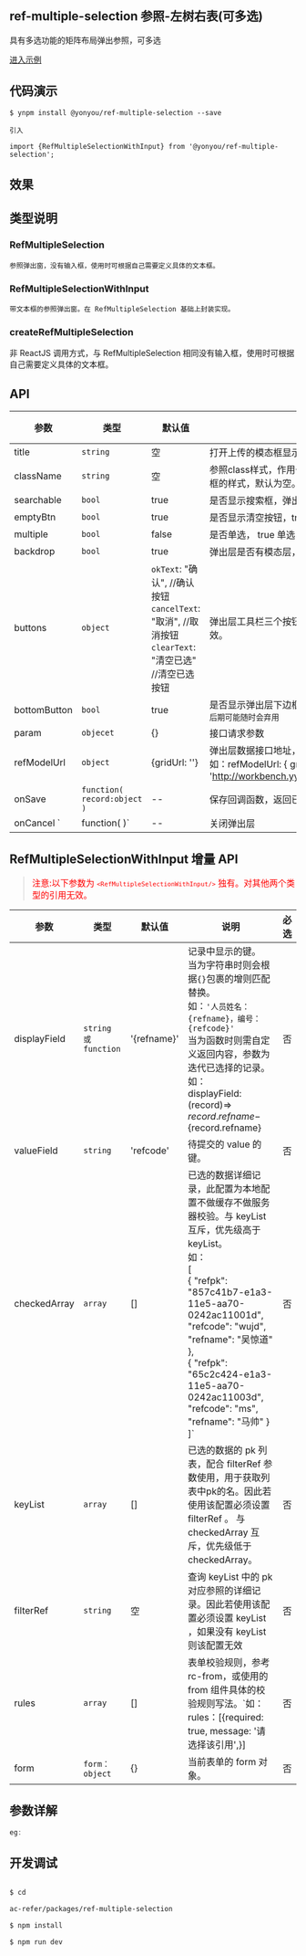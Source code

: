 ##  ref-multiple-selection 参照-左树右表(可多选)

具有多选功能的矩阵布局弹出参照，可多选

[进入示例](https://tinper-acs.github.io/ref-multiple-selection/)
## 代码演示

```
$ ynpm install @yonyou/ref-multiple-selection --save

引入

import {RefMultipleSelectionWithInput} from '@yonyou/ref-multiple-selection';

```

## 效果


## 类型说明

### RefMultipleSelection
    
    参照弹出窗，没有输入框，使用时可根据自己需要定义具体的文本框。

### RefMultipleSelectionWithInput
    
    带文本框的参照弹出窗。在 RefMultipleSelection 基础上封装实现。

### createRefMultipleSelection
    
   非 ReactJS 调用方式，与 RefMultipleSelection 相同没有输入框，使用时可根据自己需要定义具体的文本框。


## API

参数 | 类型 |默认值| 说明 | 必选
---|---|--- | --- | ---
title |``string``|空 |打开上传的模态框显示的标题文字 | 否
className |`string`|空 | 参照class样式，作用于弹出层和 RefMultipleSelectionWithInput 输入框的样式，默认为空。 | 否
searchable |`bool`|true |是否显示搜索框，弹出层是否带有搜索框，true 显示，false 不显示。 | 否
emptyBtn |`bool`|true |是否显示清空按钮，true 显示，false 不显示 | 否
multiple |`bool`| false |是否单选， true 单选，false 多选 | 否
backdrop |`bool`| true |弹出层是否有模态层，true 显示，false 不显示 | 否
buttons |`object`| `okText`: "确认", //确认按钮<br/>`cancelText`: "取消", //取消按钮<br/>`clearText`: "清空已选" //清空已选按钮|弹出层工具栏三个按钮的文字，若 bottomButton 为 true 则该配置无效。| 否
bottomButton |`bool`|true | 是否显示弹出层下边框工具栏， false true 显示`注意该属性为临时兼容配置后期可能随时会弃用` | 否
param |`objecet`|{} |接口请求参数 | 是
refModelUrl |`object`|{gridUrl: ''} |弹出层数据接口地址，为了兼容其他参照保留了多连接配置。<br/>如：refModelUrl: { gridUrl: 'http://workbench.yyuap.com/ref/rest/iref_ctr/commonRefsearch'} | 是
onSave |`function( record:object )`|-- |保存回调函数，返回已选择的记录详细数据。 | 否
onCancel `|function(  )`|-- |关闭弹出层 | 否


## RefMultipleSelectionWithInput 增量 API
><span style="color: red; font-size: 15px;">注意:以下参数为 <code>`<RefMultipleSelectionWithInput/>`</code> 独有。对其他两个类型的引用无效。</span>

参数 | 类型 |默认值| 说明 | 必选
---|---|--- | --- | ---
displayField |<code>string 或 function</code>|'{refname}' |记录中显示的键。<br/>当为字符串时则会根据`{}`包裹的增则匹配替换。<br/>如：`'人员姓名：{refname}，编号：{refcode}'`<br/>当为函数时则需自定义返回内容，参数为迭代已选择的记录。<br/>如：<br/>displayField: (record)=>  ${record.refname}-${record.refname}| 否
valueField |``string``|'refcode' |待提交的 value 的键。 | 否
checkedArray|`array`|[]|已选的数据详细记录，此配置为本地配置不做缓存不做服务器校验。与 keyList 互斥，优先级高于 keyList。<br/>如：<br/>[<br/>{ "refpk": "857c41b7-e1a3-11e5-aa70-0242ac11001d", "refcode": "wujd", "refname": "吴惊道" },<br/> { "refpk": "65c2c424-e1a3-11e5-aa70-0242ac11003d", "refcode": "ms", "refname": "马帅" }<br/>]`|否
keyList| `array`|[]| 已选的数据的 pk 列表，配合 filterRef 参数使用，用于获取列表中pk的名。因此若使用该配置必须设置 filterRef 。 与 checkedArray 互斥，优先级低于 checkedArray。| 否
filterRef| ``string``|空|查询 keyList 中的 pk 对应参照的详细记录。因此若使用该配置必须设置 keyList ，如果没有 keyList 则该配置无效|否
rules|`array`|[]|表单校验规则，参考 rc-from，或使用的 from 组件具体的校验规则写法。`如： rules：[{required: true, message: '请选择该引用',}]|否
form|`form：object`|{}|当前表单的 form 对象。|否



## 参数详解

```js
eg:

```


## 开发调试

```sh

$ cd 

ac-refer/packages/ref-multiple-selection

$ npm install

$ npm run dev

```
